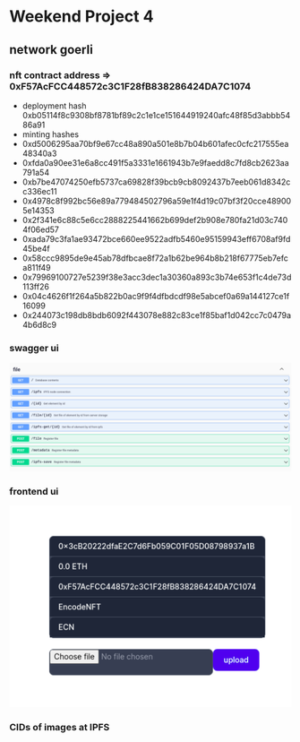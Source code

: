 # Weekend Project 4

## network goerli
### nft contract address => 0xF57AcFCC448572c3C1F28fB838286424DA7C1074
- deployment hash 0xb05114f8c9308bf8781bf89c2c1e1ce151644919240afc48f85d3abbb5486a91
- minting hashes
- 0xd5006295aa70bf9e67cc48a890a501e8b7b04b601afec0cfc217555ea48340a3
- 0xfda0a90ee31e6a8cc491f5a3331e1661943b7e9faedd8c7fd8cb2623aa791a54
- 0xb7be47074250efb5737ca69828f39bcb9cb8092437b7eeb061d8342cc336ec11
- 0x4978c8f992bc56e89a779484502796a59e1f4d19c07bf3f20cce489005e14353
- 0x2f341e6c88c5e6cc2888225441662b699def2b908e780fa21d03c7404f06ed57
- 0xada79c3fa1ae93472bce660ee9522adfb5460e95159943eff6708af9fd45be4f
- 0x58ccc9895de9e45ab78dfbcae8f72a1b62be964b8b218f67775eb7efca811f49
- 0x79969100727e5239f38e3acc3dec1a30360a893c3b74e653f1c4de73d113ff26
- 0x04c4626f1f264a5b822b0ac9f9f4dfbdcdf98e5abcef0a69a144127ce1f16099
- 0x244073c198db8bdb6092f443078e882c83ce1f85baf1d042cc7c0479a4b6d8c9

### swagger ui

![swagger ui](./report/methodscalled.png)

### frontend ui
![frontend ui](./report/frontendui.png)
### CIDs of images at IPFS


